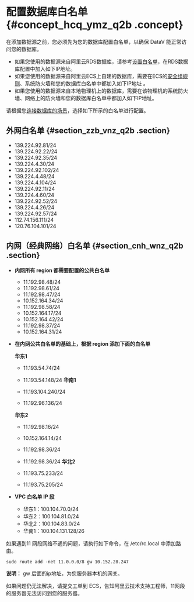 # 配置数据库白名单 {#concept_hcq_ymz_q2b .concept}

在添加数据源之前，您必须先为您的数据库配置白名单，以确保 DataV 能正常访问您的数据库。

-   如果您使用的数据源来自阿里云RDS数据库，请参考[设置白名单](https://help.aliyun.com/document_detail/43186.html)，在RDS数据库配置中加入如下IP地址。
-   如果您使用的数据源来自阿里云ECS上自建的数据库，需要在ECS的[安全组规则](https://help.aliyun.com/document_detail/25471.html)、系统防火墙和您的数据库白名单中都加入如下IP地址 。
-   如果您使用的数据源来自本地物理机上的数据库，需要在该物理机的系统防火墙、网络上的防火墙和您的数据库白名单中都加入如下IP地址。

请根据您[连接数据库的场景](https://help.aliyun.com/document_detail/26195.html)，选择如下所示的白名单进行配置。

## 外网白名单 {#section_zzb_vnz_q2b .section}

-   139.224.92.81/24
-   139.224.92.22/24
-   139.224.92.35/24
-   139.224.4.30/24
-   139.224.92.102/24
-   139.224.4.48/24
-   139.224.4.104/24
-   139.224.92.11/24
-   139.224.4.60/24
-   139.224.92.52/24
-   139.224.4.26/24
-   139.224.92.57/24
-   112.74.156.111/24
-   120.76.104.101/24

## 内网（经典网络）白名单 {#section_cnh_wnz_q2b .section}

-   **内网所有 region 都需要配置的公共白名单**
    -   11.192.98.48/24
    -   11.192.98.61/24
    -   11.192.98.47/24
    -   10.152.164.34/24
    -   11.192.98.58/24
    -   10.152.164.17/24
    -   10.152.164.42/24
    -   11.192.98.37/24
    -   10.152.164.31/24
-   **在内网公共白名单的基础上，根据 region 添加下面的白名单**

    **华东1**

    -   11.193.54.74/24
    -   11.193.54.148/24
    **华南1**

    -   11.193.104.240/24

    -   11.192.96.136/24

    **华东2**

    -   11.192.98.16/24
    -   10.152.164.14/24
    -   11.192.98.36/24
    -   11.192.98.36/24
    **华北2**

    -   11.193.75.233/24
    -   11.193.75.205/24
-   **VPC 白名单 IP 段**
    -   华东1：100.104.70.0/24
    -   华东2：100.104.81.0/24
    -   华北2：100.104.83.0/24
    -   华南1：100.104.131.128/26

如果遇到11 网段网络不通的问题，请执行如下命令，在 /etc/rc.local 中添加路由。

```
sudo route add -net 11.0.0.0/8 gw 10.152.28.247
```

**说明：** gw 后面的ip地址，为您服务器本机的网关。

如果问题仍无法解决，请提交工单到 ECS，告知阿里云技术支持工程师，11网段的服务器无法访问到您的服务器。

